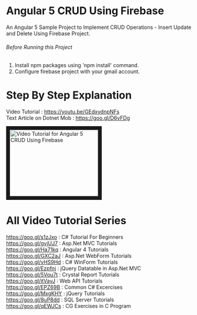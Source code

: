 # Angular 5 CRUD Using Firebase
An Angular 5 Sample Project to Implement CRUD Operations - Insert Update and Delete Using Firebase Project.

###### Before Running this Project
 1. Install npm packages using 'npm install' command.
 2. Configure firebase project with your gmail account.
 
 
 # Step By Step Explanation
 
 Video Tutorial : https://youtu.be/GEdxydnpNFs  <br/>
 Text Article on Dotnet Mob : https://goo.gl/D6vFDg
 
 <a href="http://www.youtube.com/watch?feature=player_embedded&v=GEdxydnpNFs
" target="_blank"><img src="http://img.youtube.com/vi/GEdxydnpNFs/0.jpg" 
alt="Video Tutorial for Angular 5 CRUD Using Firebase" width="240" height="180" border="10" /></a>


# All Video Tutorial Series
https://goo.gl/s1zJxo : C# Tutorial For Beginners <br/>
https://goo.gl/gvjUJ7 : Asp.Net MVC Tutorials <br/>
https://goo.gl/Ha71kq : Angular 4 Tutorials <br/>
https://goo.gl/GXC2aJ : Asp.Net WebForm Tutorials <br/>
https://goo.gl/vHS9Hd : C# WinForm Tutorials <br/>
https://goo.gl/Ezpfnj : jQuery Datatable in Asp.Net MVC <br/>
https://goo.gl/5Vou7t : Crystal Report Tutorials <br/>
https://goo.gl/itVayJ : Web API Tutorials <br/>
https://goo.gl/EPZ69B : Common C# Excercises <br/>
https://goo.gl/MxgKHY : jQuery Tutorials <br/>
https://goo.gl/8uP8dd : SQL Server Tutorials <br/>
https://goo.gl/qEWJCs : CG Exercises in C Program <br/>
